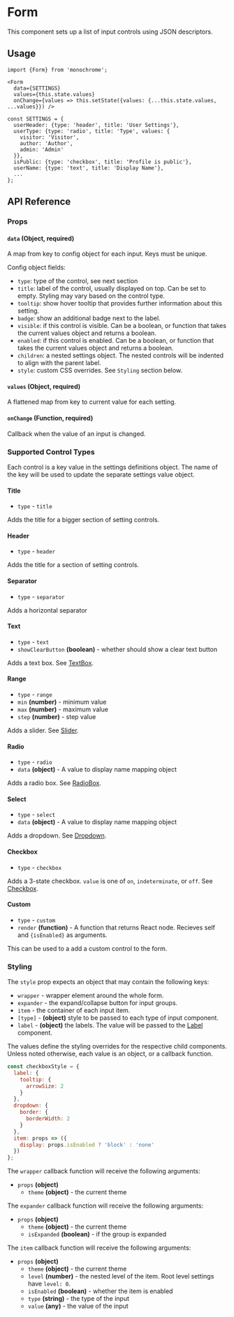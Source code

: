 # Form

This component sets up a list of input controls using JSON descriptors.

## Usage

    import {Form} from 'monochrome';

    <Form
      data={SETTINGS}
      values={this.state.values}
      onChange={values => this.setState({values: {...this.state.values, ...values}}) />

    const SETTINGS = {
      userHeader: {type: 'header', title: 'User Settings'},
      userType: {type: 'radio', title: 'Type', values: {
        visitor: 'Visitor',
        author: 'Author',
        admin: 'Admin'
      }},
      isPublic: {type: 'checkbox', title: 'Profile is public'},
      userName: {type: 'text', title: 'Display Name'},
      ...
    };

## API Reference

### Props

#### `data` (Object, required)

A map from key to config object for each input. Keys must be unique.

Config object fields:
* `type`: type of the control, see next section
* `title`: label of the control, usually displayed on top. Can be set to empty. Styling may vary based on the control type.
* `tooltip`: show hover tooltip that provides further information about this setting.
* `badge`: show an additional badge next to the label.
* `visible`: if this control is visible. Can be a boolean, or function that takes the current values object and returns a boolean.
* `enabled`: if this control is enabled. Can be a boolean, or function that takes the current values object and returns a boolean.
* `children`: a nested settings object. The nested controls will be indented to align with the parent label.
* `style`: custom CSS overrides. See `Styling` section below.

#### `values` (Object, required)

A flattened map from key to current value for each setting.

#### `onChange` (Function, required)

Callback when the value of an input is changed.


### Supported Control Types

Each control is a key value in the settings definitions object.
The name of the key will be used to update the separate settings value object.

#### Title

* `type` - `title`

Adds the title for a bigger section of setting controls.

#### Header

* `type` - `header`

Adds the title for a section of setting controls.

#### Separator

* `type` - `separator`

Adds a horizontal separator

#### Text

* `type` - `text`
* `showClearButton` **(boolean)** - whether should show a clear text button

Adds a text box.
See [TextBox](./textbox.md).

#### Range

* `type` - `range`
* `min` **(number)** - minimum value
* `max` **(number)** - maximum value
* `step` **(number)** - step value

Adds a slider.
See [Slider](./slider.md).

#### Radio

* `type` - `radio`
* `data` **(object)** - A value to display name mapping object

Adds a radio box.
See [RadioBox](./radiobox.md).

#### Select

* `type` - `select`
* `data` **(object)** - A value to display name mapping object

Adds a dropdown.
See [Dropdown](./dropdown.md).

#### Checkbox

* `type` - `checkbox`

Adds a 3-state checkbox. `value` is one of `on`, `indeterminate`, or `off`.
See [Checkbox](./checkbox.md).

#### Custom

* `type` - `custom`
* `render` **(function)** - A function that returns React node. Recieves self and `{isEnabled}` as arguments.

This can be used to a add a custom control to the form.

### Styling

The `style` prop expects an object that may contain the following keys:

* `wrapper` - wrapper element around the whole form.
* `expander` - the expand/collapse button for input groups.
* `item` - the container of each input item.
* `[type]` - **(object)** style to be passed to each type of input component.
* `label` - **(object)** the labels. The value will be passed to the [Label](docs/api-reference/label.md) component.

The values define the styling overrides for the respective child components. Unless noted otherwise, each value is an object, or a callback function.

```jsx
const checkboxStyle = {
  label: {
    tooltip: {
      arrowSize: 2
    }
  },
  dropdown: {
    border: {
      borderWidth: 2
    }
  },
  item: props => ({
    display: props.isEnabled ? 'block' : 'none'
  })
};
```

The `wrapper` callback function will receive the following arguments:

* `props` **(object)**
  - `theme` **(object)** - the current theme

The `expander` callback function will receive the following arguments:

* `props` **(object)**
  - `theme` **(object)** - the current theme
  - `isExpanded` **(boolean)** - if the group is expanded

The `item` callback function will receive the following arguments:

* `props` **(object)**
  - `theme` **(object)** - the current theme
  - `level` **(number)** - the nested level of the item. Root level settings have `level: 0`.
  - `isEnabled` **(boolean)** - whether the item is enabled
  - `type` **(string)** - the type of the input
  - `value` **(any)** - the value of the input
